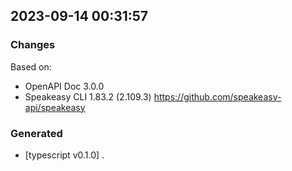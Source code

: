 

## 2023-09-14 00:31:57
### Changes
Based on:
- OpenAPI Doc 3.0.0 
- Speakeasy CLI 1.83.2 (2.109.3) https://github.com/speakeasy-api/speakeasy
### Generated
- [typescript v0.1.0] .